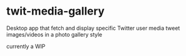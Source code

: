 # twit-media-gallery
Desktop app that fetch and display specific Twitter user media tweet images/videos in a photo gallery style

currently a WIP
